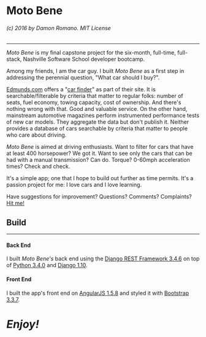 # **Moto Bene**
###### (c) 2016 by Damon Romano. MIT License
___
*Moto Bene* is my final capstone project for the six-month, full-time, full-stack, Nashville Software School developer bootcamp.

Among my friends, I am the car guy. I built *Moto Bene* as a first step in addressing the perennial question, "What car should I buy?".  

[Edmunds.com](edmunds.com) offers a "[car finder](http://www.edmunds.com/finder/car-finder-results.html)" as part of their site. It is searchable/filterable by criteria that matter to regular folks: number of seats, fuel economy, towing capacity, cost of ownership. And there's nothing wrong with that.  Good and valuable service. On the other hand, mainstream automotive magazines perform instrumented performance tests of new car models. They aggregate the data but don't publish it.
Neither provides a database of cars searchable by criteria that matter to people who care about driving.

*Moto Bene* is aimed at driving enthusiasts. Want to filter for cars that have at least 400 horsepower?  We got it. Want to see only the cars that can be had with a manual transmission?  Can do. Torque? 0-60mph acceleration times? Check and check.

It's a simple app; one that I hope to build out further as time permits. It's a passion project for me: I love cars and I love learning.

Have suggestions for improvement? Questions?  Comments? Complaints?
[Hit me!](https://github.com/DamonRomano)

## Build
___
#### Back End
I built *Moto Bene's* back end using the
[Django REST Framework 3.4.6](http://www.django-rest-framework.org/) on top of [Python 3.4.0](https://docs.python.org/3.4/)
and [Django 1.10](https://docs.djangoproject.com/en/1.10/).
#### Front End
I built the app's front end on
[AngularJS 1.5.8](https://code.angularjs.org/1.5.8/docs/api)
and styled it with [Bootstrap 3.3.7](http://getbootstrap.com/).
# ***Enjoy!***

